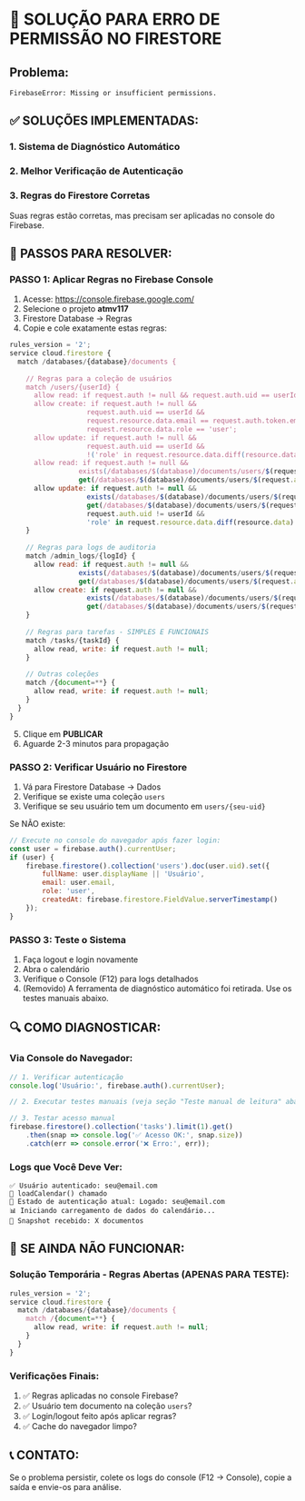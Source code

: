 # 🚨 SOLUÇÃO PARA ERRO DE PERMISSÃO NO FIRESTORE

## Problema:
```
FirebaseError: Missing or insufficient permissions.
```

## ✅ SOLUÇÕES IMPLEMENTADAS:

### 1. **Sistema de Diagnóstico Automático**

### 2. **Melhor Verificação de Autenticação**

### 3. **Regras do Firestore Corretas**
Suas regras estão corretas, mas precisam ser aplicadas no console do Firebase.

## 🔧 PASSOS PARA RESOLVER:

### PASSO 1: Aplicar Regras no Firebase Console
1. Acesse: https://console.firebase.google.com/
2. Selecione o projeto **atmv117**
3. Firestore Database → Regras
4. Copie e cole exatamente estas regras:

```javascript
rules_version = '2';
service cloud.firestore {
  match /databases/{database}/documents {
    
    // Regras para a coleção de usuários
    match /users/{userId} {
      allow read: if request.auth != null && request.auth.uid == userId;
      allow create: if request.auth != null && 
                   request.auth.uid == userId &&
                   request.resource.data.email == request.auth.token.email &&
                   request.resource.data.role == 'user';
      allow update: if request.auth != null && 
                   request.auth.uid == userId &&
                   !('role' in request.resource.data.diff(resource.data).changedKeys());
      allow read: if request.auth != null && 
                 exists(/databases/$(database)/documents/users/$(request.auth.uid)) &&
                 get(/databases/$(database)/documents/users/$(request.auth.uid)).data.role == 'admin';
      allow update: if request.auth != null && 
                   exists(/databases/$(database)/documents/users/$(request.auth.uid)) &&
                   get(/databases/$(database)/documents/users/$(request.auth.uid)).data.role == 'admin' &&
                   request.auth.uid != userId &&
                   'role' in request.resource.data.diff(resource.data).changedKeys();
    }
    
    // Regras para logs de auditoria
    match /admin_logs/{logId} {
      allow read: if request.auth != null && 
                 exists(/databases/$(database)/documents/users/$(request.auth.uid)) &&
                 get(/databases/$(database)/documents/users/$(request.auth.uid)).data.role == 'admin';
      allow create: if request.auth != null && 
                   exists(/databases/$(database)/documents/users/$(request.auth.uid)) &&
                   get(/databases/$(database)/documents/users/$(request.auth.uid)).data.role == 'admin';
    }
    
    // Regras para tarefas - SIMPLES E FUNCIONAIS
    match /tasks/{taskId} {
      allow read, write: if request.auth != null;
    }
    
    // Outras coleções
    match /{document=**} {
      allow read, write: if request.auth != null;
    }
  }
}
```

5. Clique em **PUBLICAR**
6. Aguarde 2-3 minutos para propagação

### PASSO 2: Verificar Usuário no Firestore
1. Vá para Firestore Database → Dados
2. Verifique se existe uma coleção `users`
3. Verifique se seu usuário tem um documento em `users/{seu-uid}`

Se NÃO existe:
```javascript
// Execute no console do navegador após fazer login:
const user = firebase.auth().currentUser;
if (user) {
    firebase.firestore().collection('users').doc(user.uid).set({
        fullName: user.displayName || 'Usuário',
        email: user.email,
        role: 'user',
        createdAt: firebase.firestore.FieldValue.serverTimestamp()
    });
}
```

### PASSO 3: Teste o Sistema
1. Faça logout e login novamente
2. Abra o calendário
3. Verifique o Console (F12) para logs detalhados
4. (Removido) A ferramenta de diagnóstico automático foi retirada. Use os testes manuais abaixo.

## 🔍 COMO DIAGNOSTICAR:

### Via Console do Navegador:
```javascript
// 1. Verificar autenticação
console.log('Usuário:', firebase.auth().currentUser);

// 2. Executar testes manuais (veja seção "Teste manual de leitura" abaixo)

// 3. Testar acesso manual
firebase.firestore().collection('tasks').limit(1).get()
    .then(snap => console.log('✅ Acesso OK:', snap.size))
    .catch(err => console.error('❌ Erro:', err));
```

### Logs que Você Deve Ver:
```
✅ Usuário autenticado: seu@email.com
📅 loadCalendar() chamado
👤 Estado de autenticação atual: Logado: seu@email.com
📊 Iniciando carregamento de dados do calendário...
📝 Snapshot recebido: X documentos
```

## 🚨 SE AINDA NÃO FUNCIONAR:

### Solução Temporária - Regras Abertas (APENAS PARA TESTE):
```javascript
rules_version = '2';
service cloud.firestore {
  match /databases/{database}/documents {
    match /{document=**} {
      allow read, write: if request.auth != null;
    }
  }
}
```

### Verificações Finais:
1. ✅ Regras aplicadas no console Firebase?
2. ✅ Usuário tem documento na coleção `users`?
3. ✅ Login/logout feito após aplicar regras?
4. ✅ Cache do navegador limpo?

## 📞 CONTATO:
Se o problema persistir, colete os logs do console (F12 → Console), copie a saída e envie-os para análise.
